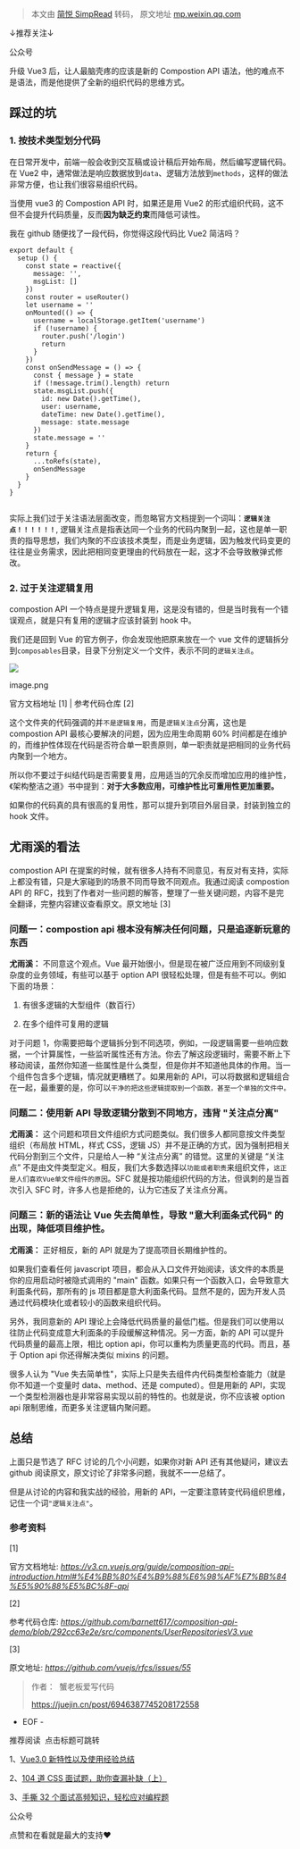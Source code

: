 > 本文由 [简悦 SimpRead](http://ksria.com/simpread/) 转码， 原文地址 [mp.weixin.qq.com](https://mp.weixin.qq.com/s?__biz=MzAxODE2MjM1MA==&mid=2651574367&idx=1&sn=75b6a14189036ff234b207c44758e7c0&chksm=8025079eb7528e880ec6b80750c96a35b1ba1e198128521fe5e6a0797aec8dff84752b769e88&scene=21#wechat_redirect)

↓推荐关注↓

公众号

升级 Vue3 后，让人最脑壳疼的应该是新的 Compostion API 语法，他的难点不是语法，而是他提供了全新的组织代码的思维方式。

踩过的坑
----

### 1. 按技术类型划分代码

在日常开发中，前端一般会收到交互稿或设计稿后开始布局，然后编写逻辑代码。在 Vue2 中，通常做法是响应数据放到`data`、逻辑方法放到`methods`，这样的做法非常方便，也让我们很容易组织代码。

当使用 vue3 的 Compostion API 时，如果还是用 Vue2 的形式组织代码，这不但不会提升代码质量，反而**因为缺乏约束**而降低可读性。

我在 github 随便找了一段代码，你觉得这段代码比 Vue2 简洁吗？

```
export default {
  setup () {
    const state = reactive({
      message: '',
      msgList: []
    })
    const router = useRouter()
    let username = ''
    onMounted(() => {
      username = localStorage.getItem('username')
      if (!username) {
        router.push('/login')
        return
      }
    })
    const onSendMessage = () => {
      const { message } = state
      if (!message.trim().length) return
      state.msgList.push({
        id: new Date().getTime(),
        user: username,
        dateTime: new Date().getTime(),
        message: state.message
      })
      state.message = ''
    }
    return {
      ...toRefs(state),
      onSendMessage
    }
  }
}


```

实际上我们过于关注语法层面改变，而忽略官方文档提到一个词叫：**`逻辑关注点！！！！！！`**, 逻辑关注点是指表达同一个业务的代码内聚到一起，这也是单一职责的指导思想，我们内聚的不应该技术类型，而是业务逻辑，因为触发代码变更的往往是业务需求，因此把相同变更理由的代码放在一起，这才不会导致散弹式修改。

### 2. 过于关注逻辑复用

compostion API 一个特点是提升逻辑复用，这是没有错的，但是当时我有一个错误观点，就是只有复用的逻辑才应该封装到 hook 中。

我们还是回到 Vue 的官方例子，你会发现他把原来放在一个 vue 文件的逻辑拆分到`composables`目录，目录下分别定义一个文件，表示不同的`逻辑关注点`。

![](https://mmbiz.qpic.cn/mmbiz_png/zPh0erYjkib0PJ0npnc8eKwRtF7kFRRTyCk3lgYf0w7nAIArCavk5jr1Npm0mddIyEsrztXPwd00H7mJTLp3MQg/640?wx_fmt=png)

image.png

官方文档地址 [1] | 参考代码仓库 [2]

这个文件夹的代码强调的并`不是逻辑复用`，而是`逻辑关注点`分离，这也是 compostion API 最核心要解决的问题，因为应用生命周期 60% 时间都是在维护的，而维护性体现在代码是否符合单一职责原则，单一职责就是把相同的业务代码内聚到一个地方。

所以你不要过于纠结代码是否需要复用，应用适当的冗余反而增加应用的维护性，《架构整洁之道》书中提到：**对于大多数应用，可维护性比可重用性更加重要。**

如果你的代码真的具有很高的复用性，那可以提升到项目外层目录，封装到独立的 hook 文件。

尤雨溪的看法
------

compostion API 在提案的时候，就有很多人持有不同意见，有反对有支持，实际上都没有错，只是大家碰到的场景不同而导致不同观点。我通过阅读 compostion API 的 RFC，找到了作者对一些问题的解答，整理了一些关键问题，内容不是完全翻译，完整内容建议查看原文。原文地址 [3]

### 问题一：compostion api 根本没有解决任何问题，只是追逐新玩意的东西

**尤雨溪：** 不同意这个观点。Vue 最开始很小，但是现在被广泛应用到不同级别复杂度的业务领域，有些可以基于 option API 很轻松处理，但是有些不可以。例如下面的场景：

1.  有很多逻辑的大型组件（数百行）
    
2.  在多个组件可复用的逻辑
    

对于问题 1，你需要把每个逻辑拆分到不同选项，例如，一段逻辑需要一些响应数据，一个计算属性，一些监听属性还有方法。你去了解这段逻辑时，需要不断上下移动阅读，虽然你知道一些属性是什么类型，但是你并不知道他具体的作用。当一个组件包含多个逻辑，情况就更糟糕了。如果用新的 API，可以将数据和逻辑组合在一起，最重要的是，你可以`干净的把这些逻辑提取到一个函数，甚至一个单独的文件中。`

### 问题二：使用新 API 导致逻辑分散到不同地方，违背 "关注点分离"

**尤雨溪：** 这个问题和项目文件组织方式问题类似。我们很多人都同意按文件类型组织（布局放 HTML，样式 CSS，逻辑 JS）并不是正确的方式，因为强制把相关代码分割到三个文件，只是给人一种 “关注点分离” 的错觉。这里的关键是 “关注点” 不是由文件类型定义。相反，我们大多数选择以`功能或者职责`来组织文件，`这正是人们喜欢Vue单文件组件的原因`。SFC 就是按功能组织代码的方法，但讽刺的是当首次引入 SFC 时，许多人也是拒绝的，认为它违反了关注点分离。

### 问题三：新的语法让 Vue 失去简单性，导致 "意大利面条式代码" 的出现，降低项目维护性。

**尤雨溪：** 正好相反，新的 API 就是为了提高项目长期维护性的。

如果我们查看任何 javascript 项目，都会从入口文件开始阅读，该文件的本质是你的应用启动时被隐式调用的 "main" 函数。如果只有一个函数入口，会导致意大利面条代码，那所有的 js 项目都是意大利面条代码。显然不是的，因为开发人员通过代码模块化或者较小的函数来组织代码。

另外，我同意新的 API 理论上会降低代码质量的最低门槛。但是我们可以使用以往防止代码变成意大利面条的手段缓解这种情况。另一方面，新的 API 可以提升代码质量的最高上限，相比 option api，你可以重构为质量更高的代码。而且，基于 Option api 你还得解决类似 mixins 的问题。

很多人认为 "Vue 失去简单性"，实际上只是失去组件内代码类型检查能力（就是你不知道一个变量时 data、method、还是 computed）。但是用新的 API，实现一个类型检测器也是非常容易实现以前的特性的。也就是说，你不应该被 option api 限制思维，而更多关注逻辑内聚问题。

总结
--

上面只是节选了 RFC 讨论的几个小问题，如果你对新 API 还有其他疑问，建议去 github 阅读原文，原文讨论了非常多问题，我就不一一总结了。

但是从讨论的内容和我实战的经验，用新的 API，一定要注意转变代码组织思维，记住一个词`"逻辑关注点"`。

### 参考资料

[1]

官方文档地址: _https://v3.cn.vuejs.org/guide/composition-api-introduction.html#%E4%BB%80%E4%B9%88%E6%98%AF%E7%BB%84%E5%90%88%E5%BC%8F-api_

[2]

参考代码仓库: _https://github.com/barnett617/composition-api-demo/blob/292cc63e2e/src/components/UserRepositoriesV3.vue_

[3]

原文地址: _https://github.com/vuejs/rfcs/issues/55_

> 作者：  蟹老板爱写代码 
> 
> https://juejin.cn/post/6946387745208172558

- EOF -

推荐阅读  点击标题可跳转

1、[Vue3.0 新特性以及使用经验总结](http://mp.weixin.qq.com/s?__biz=MzAxODE2MjM1MA==&mid=2651573081&idx=1&sn=318e9bd12e09b3bcd74abb82563a059c&chksm=80251c98b752958e9d616b1a8531ff03b095a303f41007556efbf49e2b9ec97048de58b0fd26&scene=21#wechat_redirect)

2、[](http://mp.weixin.qq.com/s?__biz=MzAxODE2MjM1MA==&mid=2651573240&idx=1&sn=3241251fd22402b8920a2ec524b6d5b6&chksm=80251c39b752952f57f4a1af9f01b6223c0bcd211450dc68f938822e403691f494f8770e3706&scene=21#wechat_redirect)[104 道 CSS 面试题，助你查漏补缺（上）](http://mp.weixin.qq.com/s?__biz=MzAxODE2MjM1MA==&mid=2651563264&idx=1&sn=ec486cabe5a0d62a1a3026f4d17b4dee&chksm=802572c1b752fbd7b5c38a200c57ff8707743039e5fb92d9eb30cedb6b53a2494b67f35c84b6&scene=21#wechat_redirect)

3、[手撕 32 个面试高频知识，轻松应对编程题](http://mp.weixin.qq.com/s?__biz=MzAxODE2MjM1MA==&mid=2651563026&idx=1&sn=d35e79f90e7eac9a65dca30f22ea71bf&chksm=802573d3b752fac57a916932c75d8f6a5df1bd073b9194fa77989fe44e73da431095f37e59ec&scene=21#wechat_redirect)

公众号

点赞和在看就是最大的支持❤️